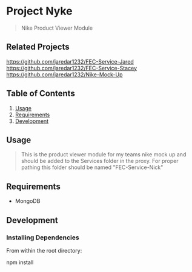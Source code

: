 # Project Nyke

> Nike Product Viewer Module

## Related Projects
https://github.com/jaredar1232/FEC-Service-Jared
https://github.com/jaredar1232/FEC-Service-Stacey
https://github.com/jaredar1232/Nike-Mock-Up

## Table of Contents

1. [Usage](#Usage)
1. [Requirements](#requirements)
1. [Development](#development)

## Usage

> This is the product viewer module for my teams nike mock up and should be added to the Services folder in the proxy. For proper pathing this folder should be named "FEC-Service-Nick"

## Requirements

- MongoDB

## Development

### Installing Dependencies

From within the root directory:

npm install

